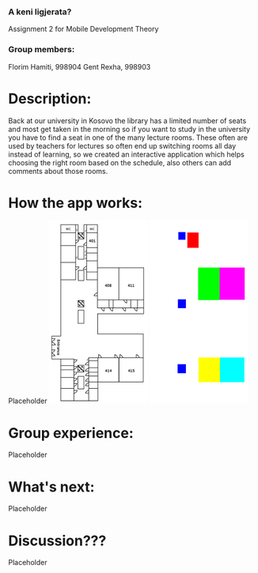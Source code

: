 ### A keni ligjerata?
Assignment 2 for Mobile Development Theory

### Group members:
Florim Hamiti, 998904
Gent Rexha, 998903

# Description:
Back at our university in Kosovo the library has a limited number of seats and most
get taken in the morning so if you want to study in the university you have to find a seat in
one of the many lecture rooms. These often are used by teachers for lectures so often end up
switching rooms all day instead of learning, so we created an interactive application which helps
choosing the right room based on the schedule, also others can add comments about those rooms.

# How the app works:
Placeholder
![test](https://github.com/gentrexha/A_Keni_Ligjerata/blob/master/Description_Images/fourth_floor_.png)
![test2](https://github.com/gentrexha/A_Keni_Ligjerata/blob/master/Description_Images/fourth_floor_area.png)

# Group experience:
Placeholder

# What's next:
Placeholder

# Discussion???
Placeholder
